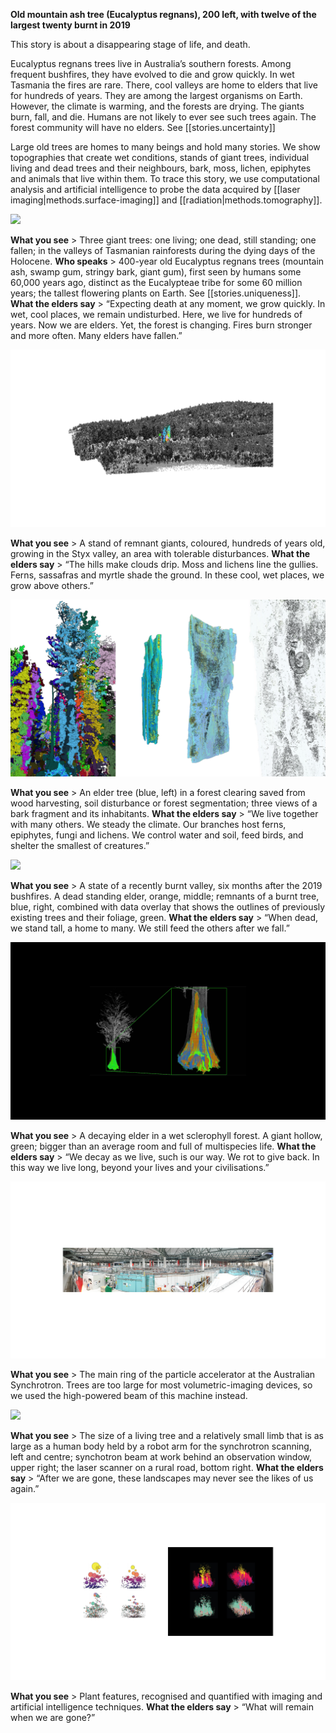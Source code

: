 


**Old mountain ash tree (Eucalyptus regnans), 200 left, with twelve of the largest twenty burnt in 2019**

This story is about a disappearing stage of life, and death.

Eucalyptus regnans trees live in Australia’s southern forests. Among frequent bushfires, they have evolved to die and grow quickly. In wet Tasmania the fires are rare. There, cool valleys are home to elders that live for hundreds of years. They are among the largest organisms on Earth. However, the climate is warming, and the forests are drying. The giants burn, fall, and die. Humans are not likely to ever see such trees again. The forest community will have no elders. See [[stories.uncertainty]]

Large old trees are homes to many beings and hold many stories. We show topographies that create wet conditions, stands of giant trees, individual living and dead trees and their neighbours, bark, moss, lichen, epiphytes and animals that live within them. To trace this story, we use computational analysis and artificial intelligence to probe the data acquired by [[laser imaging|methods.surface-imaging]] and [[radiation|methods.tomography]].

![](assets/images/SIGGRAPH-Images/Last-Of-Their-Kind-004.png)

**What you see** > Three giant trees: one living; one dead, still standing; one fallen; in the valleys of Tasmanian rainforests during the dying days of the Holocene.
**Who speaks** > 400-year old Eucalyptus regnans trees (mountain ash, swamp gum, stringy bark, giant gum), first seen by humans some 60,000 years ago, distinct as the Eucalypteae tribe for some 60 million years; the tallest flowering plants on Earth. See [[stories.uniqueness]].
**What the elders say** > “Expecting death at any moment, we grow quickly. In wet, cool places, we remain undisturbed. Here, we live for hundreds of years. Now we are elders. Yet, the forest is changing. Fires burn stronger and more often. Many elders have fallen.”

![](assets/images/SIGGRAPH-Images/Last-Of-Their-Kind-005.png)

**What you see** > A stand of remnant giants, coloured, hundreds of years old, growing in the Styx valley, an area with tolerable disturbances.
**What the elders say** > “The hills make clouds drip. Moss and lichens line the gullies. Ferns, sassafras and myrtle shade the ground. In these cool, wet places, we grow above others.”

![](assets/images/SIGGRAPH-Images/Last-Of-Their-Kind-006.png)

**What you see** > An elder tree (blue, left) in a forest clearing saved from wood harvesting, soil disturbance or forest segmentation; three views of a bark fragment and its inhabitants.
**What the elders say** > “We live together with many others. We steady the climate. Our branches host ferns, epiphytes, fungi and lichens. We control water and soil, feed birds, and shelter the smallest of creatures.”

![](assets/images/SIGGRAPH-Images/Last-Of-Their-Kind-007.png)

**What you see** > A state of a recently burnt valley, six months after the 2019 bushfires. A dead standing elder, orange, middle; remnants of a burnt tree, blue, right, combined with data overlay that shows the outlines of previously existing trees and their foliage, green.
**What the elders say** > “When dead, we stand tall, a home to many. We still feed the others after we fall.”

![](assets/images/SIGGRAPH-Images/Last-Of-Their-Kind-008.png)

**What you see** > A decaying elder in a wet sclerophyll forest. A giant hollow, green; bigger than an average room and full of multispecies life.
**What the elders say** > “We decay as we live, such is our way. We rot to give back. In this way we live long, beyond your lives and your civilisations.”

![](assets/images/SIGGRAPH-Images/Last-Of-Their-Kind-009.png)

**What you see** > The main ring of the particle accelerator at the Australian Synchrotron. Trees are too large for most volumetric-imaging devices, so we used the high-powered beam of this machine instead.

![](assets/images/SIGGRAPH-Images/Last-Of-Their-Kind-010.png)

**What you see** > The size of a living tree and a relatively small limb that is as large as a human body held by a robot arm for the synchrotron scanning, left and centre; synchotron beam at work behind an observation window, upper right; the laser scanner on a rural road, bottom right.
**What the elders say** > “After we are gone, these landscapes may never see the likes of us again.”

![](assets/images/SIGGRAPH-Images/Last-Of-Their-Kind-011.png)

**What you see** > Plant features, recognised and quantified with imaging and artificial intelligence techniques.
**What the elders say** > “What will remain when we are gone?”

